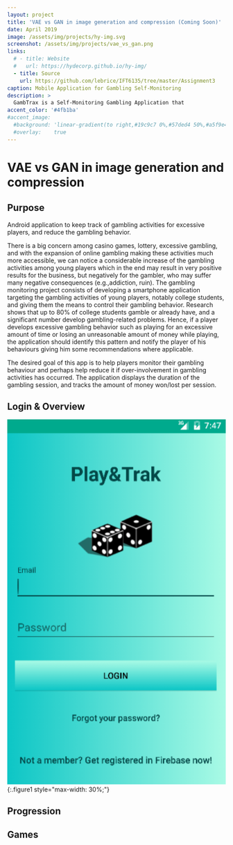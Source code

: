 ```yaml
---
layout: project
title: 'VAE vs GAN in image generation and compression (Coming Soon)'
date: April 2019
image: /assets/img/projects/hy-img.svg
screenshot: /assets/img/projects/vae_vs_gan.png
links:
  # - title: Website
  #   url: https://hydecorp.github.io/hy-img/
  - title: Source
    url: https://github.com/lebrice/IFT6135/tree/master/Assignment3
caption: Mobile Application for Gambling Self-Monitoring
description: >
  GambTrax is a Self-Monitoring Gambling Application that 
accent_color: '#4fb1ba'
#accent_image:
  #background: 'linear-gradient(to right,#19c9c7 0%,#57ded4 50%,#a5f9e4 100%)'
  #overlay:    true
---
```


# VAE vs GAN in image generation and compression 

## Purpose

Android application to keep track of gambling activities for excessive players, and reduce the gambling behavior.

There is a big concern among casino games, lottery, excessive gambling, and with the expansion of online gambling making these activities much more accessible, we can notice a considerable increase of the gambling activities among young players which in the end may result in very positive results for the business, but negatively for the gambler, who may suffer many negative consequences (e.g.,addiction, ruin). The gambling monitoring project consists of developing a smartphone application targeting the gambling activities of young players, notably college students, and giving them the means to control their gambling behavior. Research shows that up to 80% of college students gamble or already have, and a significant number develop gambling-related problems. Hence, if a player develops excessive gambling behavior such as playing for an excessive amount of time or losing an unreasonable amount of money while playing, the application should identify this pattern and notify the player of his behaviours giving him some recommendations where applicable.

The desired goal of this app is to help players monitor their gambling behaviour and perhaps help reduce it if over-involvement in gambling activities has occurred. The application displays the duration of the gambling session, and tracks the amount of money won/lost per session.

## Login & Overview

![Login](/assets/img/screenshots/Login.png){:.figure1 style="max-width: 30%;"} 

## Progression

## Games
